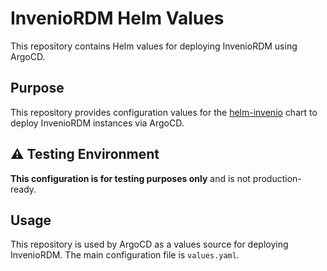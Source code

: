 # InvenioRDM Helm Values

This repository contains Helm values for deploying InvenioRDM using ArgoCD.

## Purpose

This repository provides configuration values for the [helm-invenio](https://github.com/inveniosoftware/helm-invenio) chart to deploy InvenioRDM instances via ArgoCD.

## ⚠️ Testing Environment

**This configuration is for testing purposes only** and is not production-ready.

## Usage

This repository is used by ArgoCD as a values source for deploying InvenioRDM. The main configuration file is `values.yaml`.


